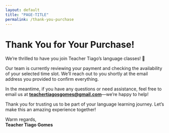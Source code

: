 ```yaml
---
layout: default
title: "PAGE-TITLE"
permalink: /thank-you-purchase
---
```

# Thank You for Your Purchase!  

We’re thrilled to have you join Teacher Tiago’s language classes! 🎉  

Our team is currently reviewing your payment and checking the availability of your selected time slot. We’ll reach out to you shortly at the email address you provided to confirm everything.  

In the meantime, if you have any questions or need assistance, feel free to email us at **[teachertiagosgomes@gmail.com](mailto:teachertiagosgomes@gmail.com)**—we’re happy to help!  

Thank you for trusting us to be part of your language learning journey. Let’s make this an amazing experience together!  

Warm regards,  
**Teacher Tiago Gomes**  
